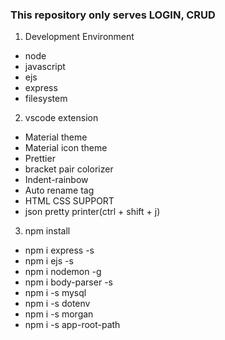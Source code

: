 ### This repository only serves LOGIN, CRUD

1. Development Environment
- node
- javascript
- ejs
- express
- filesystem


2. vscode extension
- Material theme
- Material icon theme
- Prettier
- bracket pair colorizer
- Indent-rainbow
- Auto rename tag
- HTML CSS SUPPORT
- json pretty printer(ctrl + shift + j)


3. npm install
- npm i express -s
- npm i ejs -s
- npm i nodemon -g
- npm i body-parser -s
- npm i -s mysql
- npm i -s dotenv
- npm i -s morgan
- npm i -s app-root-path
